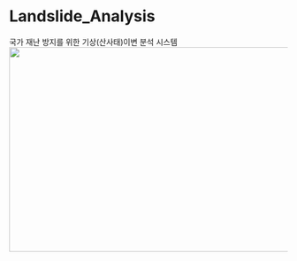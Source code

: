 # Landslide_Analysis

국가 재난 방지를 위한 기상(산사태)이변 분석 시스템
<img src="C:\Users\user\Desktop\main.PNG"  width="700" height="370">


